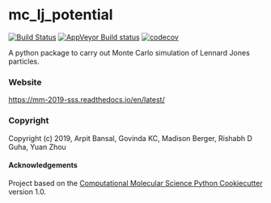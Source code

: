 mc_lj_potential
==============================
[//]: # (Badges)
[![Build Status](https://travis-ci.org/MolSSI-Education/mm_2019_sss_4.svg?branch=master)](https://travis-ci.org/MolSSI-Education/mm_2019_sss_4)
[![AppVeyor Build status](https://ci.appveyor.com/api/projects/status/REPLACE_WITH_APPVEYOR_LINK/branch/master?svg=true)](https://ci.appveyor.com/project/REPLACE_WITH_OWNER_ACCOUNT/mc_lj_potential/branch/master)
[![codecov](https://codecov.io/gh/MolSSI-Education/mm_2019_sss_4/commit/0609b0eb73fd1ed49364cc6b098d436d85c96187/graph/badge.svg)](https://codecov.io/gh/MolSSI-Education/mm_2019_sss_4/tree/master/mc_lj_potential/)

A python package to carry out Monte Carlo simulation of Lennard Jones particles.

### Website

https://mm-2019-sss.readthedocs.io/en/latest/


### Copyright

Copyright (c) 2019, Arpit Bansal, Govinda KC, Madison Berger, Rishabh D Guha, Yuan Zhou


#### Acknowledgements
 
Project based on the 
[Computational Molecular Science Python Cookiecutter](https://github.com/molssi/cookiecutter-cms) version 1.0.

